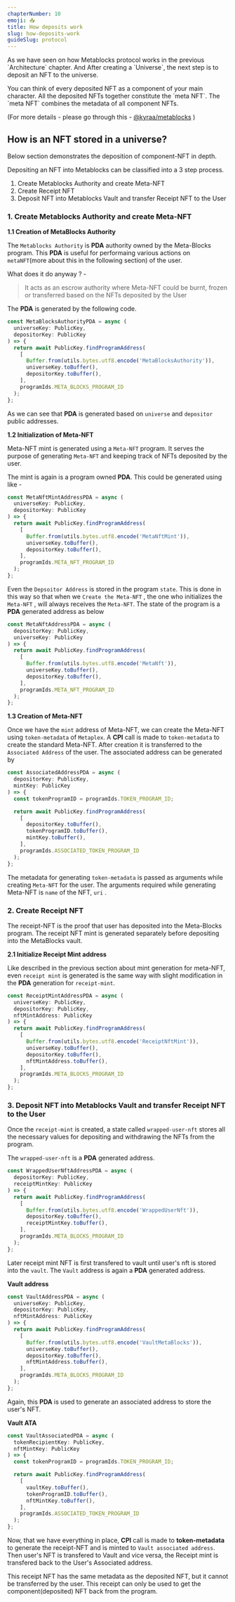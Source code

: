 ```yaml
---
chapterNumber: 10
emoji: 📥
title: How deposits work
slug: how-deposits-work
guideSlug: protocol
---
```


As we have seen on how Metablocks protocol works in the previous \`Architecture\` chapter. And After creating a \`Universe\`, the next step is to deposit an NFT to the universe.

You can think of every deposited NFT as a component of your main character. All the deposited NFTs together constitute the \`meta NFT\`. The \`meta NFT\` combines the metadata of all component NFTs.

(For more details - please go through this - [@kyraa/metablocks](https://github.com/metablockshq/kyraa) )

## How is an NFT stored in a universe?

Below section demonstrates the deposition of component-NFT in depth. 

Depositing an NFT into Metablocks can be classified into a 3 step process.
1. Create Metablocks Authority and create Meta-NFT
2. Create Receipt NFT
3. Deposit NFT into Metablocks Vault and transfer Receipt NFT to the User




### 1. Create Metablocks Authority and create Meta-NFT

**1.1 Creation of MetaBlocks Authority**

The `Metablocks Authority` is **PDA** authority owned by the Meta-Blocks program. This **PDA** is useful for performaing various actions on `metaNFT`(more about this in the following section) of the user. 

What does it do anyway ? - 
 > It acts as an escrow authority where Meta-NFT could be burnt, frozen or transferred based on the NFTs deposited by the User


The **PDA** is generated by the following code. 

```typescript
const MetaBlocksAuthorityPDA = async (
  universeKey: PublicKey,
  depositorKey: PublicKey
) => {
  return await PublicKey.findProgramAddress(
    [
      Buffer.from(utils.bytes.utf8.encode('MetaBlocksAuthority')),
      universeKey.toBuffer(),
      depositorKey.toBuffer(),
    ],
    programIds.META_BLOCKS_PROGRAM_ID
  );
};
```

As we can see that **PDA** is generated based on `universe` and `depositor` public addresses.

**1.2 Initialization of Meta-NFT** 

Meta-NFT mint is generated using a `Meta-NFT` program. It serves the purpose of generating `Meta-NFT` and keeping track of NFTs deposited by the user. 

The mint is again is a program owned **PDA**. This could be generated using like - 

```typescript
const MetaNftMintAddressPDA = async (
  universeKey: PublicKey,
  depositorKey: PublicKey
) => {
  return await PublicKey.findProgramAddress(
    [
      Buffer.from(utils.bytes.utf8.encode('MetaNftMint')),
      universeKey.toBuffer(),
      depositorKey.toBuffer(),
    ],
    programIds.META_NFT_PROGRAM_ID
  );
};

```
Even the `Depsoitor Address` is stored in the program `state`. This is done in this way so that when we `Create the Meta-NFT` , the one who initializes the `Meta-NFT` , will always receives the `Meta-NFT`. The state of the program is a **PDA** generated address as below


```typescript
const MetaNftAddressPDA = async (
  depositorKey: PublicKey,
  universeKey: PublicKey
) => {
  return await PublicKey.findProgramAddress(
    [
      Buffer.from(utils.bytes.utf8.encode('MetaNft')),
      universeKey.toBuffer(),
      depositorKey.toBuffer(),
    ],
    programIds.META_NFT_PROGRAM_ID
  );
};
```

**1.3 Creation of Meta-NFT**

Once we have the `mint` address of Meta-NFT, we can create the Meta-NFT using `token-metadata` of `Metaplex`. A **CPI** call is made to `token-metadata` to create the standard Meta-NFT.  After creation it is transferred to the `Associated Address` of the user. The associated address can be generated by

```typescript
const AssociatedAddressPDA = async (
  depositorKey: PublicKey,
  mintKey: PublicKey
) => {
  const tokenProgramID = programIds.TOKEN_PROGRAM_ID;

  return await PublicKey.findProgramAddress(
    [
      depositorKey.toBuffer(),
      tokenProgramID.toBuffer(),
      mintKey.toBuffer(),
    ],
    programIds.ASSOCIATED_TOKEN_PROGRAM_ID
  );
};

```

The metadata for generating `token-metadata` is passed as arguments while creating `Meta-NFT` for the user. The arguments required while generating Meta-NFT is `name` of the NFT, `uri` .

### 2. Create Receipt NFT

The receipt-NFT is the proof that user has deposited into the Meta-Blocks program. The receipt NFT mint is generated separately before depositing into the MetaBlocks vault. 


**2.1 Initialize Receipt Mint address**

Like described in the previous section about mint generation for meta-NFT, even `receipt mint` is generated is the same way with slight modification in the **PDA** generation for `receipt-mint`. 

```typescript
const ReceiptMintAddressPDA = async (
  universeKey: PublicKey,
  depositorKey: PublicKey,
  nftMintAddress: PublicKey
) => {
  return await PublicKey.findProgramAddress(
    [
      Buffer.from(utils.bytes.utf8.encode('ReceiptNftMint')),
      universeKey.toBuffer(),
      depositorKey.toBuffer(),
      nftMintAddress.toBuffer(),
    ],
    programIds.META_BLOCKS_PROGRAM_ID
  );
};
```


### 3. Deposit NFT into Metablocks Vault and transfer Receipt NFT to the User

Once the `receipt-mint` is created,  a state called `wrapped-user-nft` stores all the necessary values for depositing and withdrawing the NFTs from the program. 

The `wrapped-user-nft` is a **PDA** generated address.  

```typescript
const WrappedUserNftAddressPDA = async (
  depositorKey: PublicKey,
  receiptMintKey: PublicKey
) => {
  return await PublicKey.findProgramAddress(
    [
      Buffer.from(utils.bytes.utf8.encode('WrappedUserNft')),
      depositorKey.toBuffer(),
      receiptMintKey.toBuffer(),
    ],
    programIds.META_BLOCKS_PROGRAM_ID
  );
};

```

Later receipt mint NFT is first transfered to vault until user's nft is stored into the `vault`. The `Vault` address is again a **PDA** generated address. 

**Vault address**
```typescript
const VaultAddressPDA = async (
  universeKey: PublicKey,
  depositorKey: PublicKey,
  nftMintAddress: PublicKey
) => {
  return await PublicKey.findProgramAddress(
    [
      Buffer.from(utils.bytes.utf8.encode('VaultMetaBlocks')),
      universeKey.toBuffer(),
      depositorKey.toBuffer(),
      nftMintAddress.toBuffer(),
    ],
    programIds.META_BLOCKS_PROGRAM_ID
  );
};
```

Again, this **PDA** is used to generate an associated address to store the user's NFT. 

**Vault ATA**
```typescript
const VaultAssociatedPDA = async (
  tokenRecipientKey: PublicKey,
  nftMintKey: PublicKey
) => {
  const tokenProgramID = programIds.TOKEN_PROGRAM_ID;

  return await PublicKey.findProgramAddress(
    [
      vaultKey.toBuffer(),
      tokenProgramID.toBuffer(),
      nftMintKey.toBuffer(),
    ],
    programIds.ASSOCIATED_TOKEN_PROGRAM_ID
  );
};

```

Now, that we have everything in place, **CPI** call is made to **token-metadata** to generate the receipt-NFT and is minted to `Vault associated address`. Then user's NFT is transfered to Vault and vice versa, the Receipt mint is transfered back to the User's Associated address. 


This receipt NFT has the same metadata as the deposited NFT, but it cannot be transferred by the user. This receipt can only be used to get the component(deposited) NFT back from the program. 

